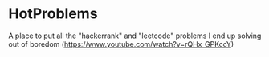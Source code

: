 # HotProblems
A place to put all the "hackerrank" and "leetcode" problems I end up solving out of boredom (https://www.youtube.com/watch?v=rQHx_GPKccY)
